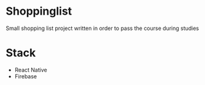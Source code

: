 # Shoppinglist
Small shopping list project written in order to pass the course during studies
# Stack
- React Native
- Firebase
